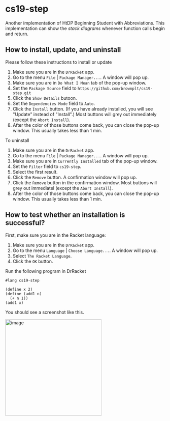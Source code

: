 # cs19-step

Another implementation of HtDP Beginning Student with Abbreviations. This implementation can show the *stack diagrams* whenever function calls begin and return.

## How to install, update, and uninstall

Please follow these instructions to install or update

1. Make sure you are in the `DrRacket` app.
2. Go to the menu `File` | `Package Manager...`. A window will pop up.
3. Make sure you are in `Do What I Mean` tab of the pop-up window.
4. Set the `Package Source` field to `https://github.com/brownplt/cs19-step.git`
5. Click the `Show Details` butoon.
6. Set the `Dependencies Mode` field to `Auto`.
7. Click the `Install` button. (If you have already installed, you will see "Update" instead of "Install".) Most buttons will grey out immediately (except the `Abort Install`).
8. After the color of those buttons come back, you can close the pop-up window. This usually takes less than 1 min.

To uninstall

1. Make sure you are in the `DrRacket` app.
2. Go to the menu `File` | `Package Manager...`. A window will pop up.
3. Make sure you are in `Currently Installed` tab of the pop-up window.
4. Set the `Filter` field to `cs19-step`.
5. Select the first result.
6. Click the `Remove` button. A confirmation window will pop up.
7. Click the `Remove` button in the confirmation window. Most buttons will grey out immediatel (except the `Abort Install`).
8. After the color of those buttons come back, you can close the pop-up window. This usually takes less than 1 min.

## How to test whether an installation is successful?

First, make sure you are in the Racket language:

1. Make sure you are in the `DrRacket` app.
2. Go to the menu `Language` | `Choose Language...`. A window will pop up.
3. Select `The Racket Language`.
4. Click the `OK` button.

Run the following program in DrRacket

```racket
#lang cs19-step

(define x 2)
(define (add1 n)
  (+ n 1))
(add1 x)
```

You should see a screenshot like this.

<img width="303" alt="image" src="https://user-images.githubusercontent.com/10260693/175200899-1236b6fd-7fee-4f14-9798-78ee05fd8fa8.png">
